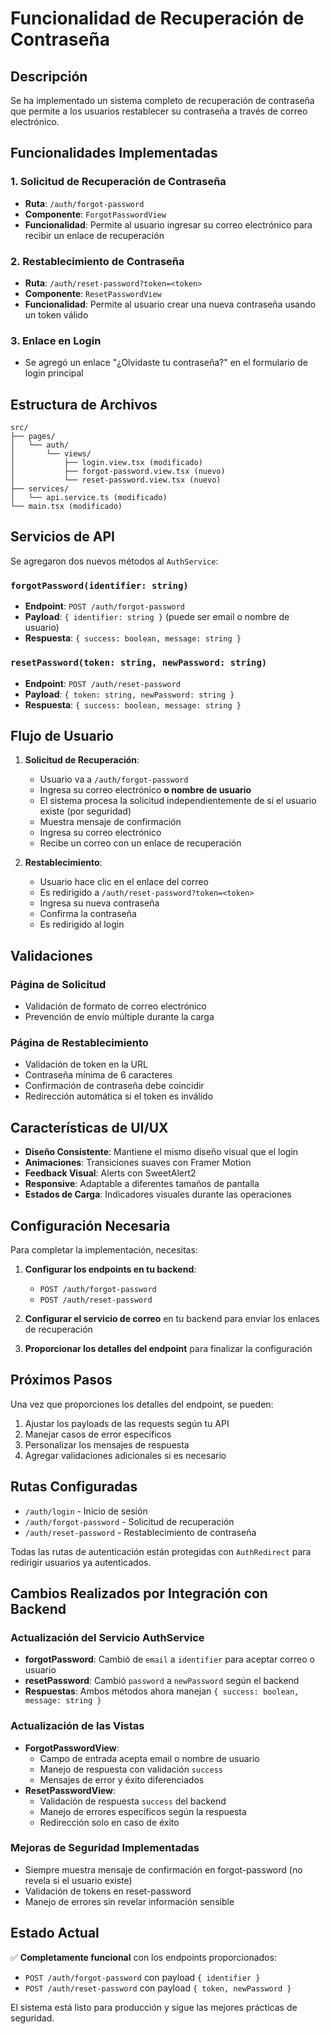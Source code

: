 # Funcionalidad de Recuperación de Contraseña

## Descripción

Se ha implementado un sistema completo de recuperación de contraseña que permite a los usuarios restablecer su contraseña a través de correo electrónico.

## Funcionalidades Implementadas

### 1. Solicitud de Recuperación de Contraseña

- **Ruta**: `/auth/forgot-password`
- **Componente**: `ForgotPasswordView`
- **Funcionalidad**: Permite al usuario ingresar su correo electrónico para recibir un enlace de recuperación

### 2. Restablecimiento de Contraseña

- **Ruta**: `/auth/reset-password?token=<token>`
- **Componente**: `ResetPasswordView`
- **Funcionalidad**: Permite al usuario crear una nueva contraseña usando un token válido

### 3. Enlace en Login

- Se agregó un enlace "¿Olvidaste tu contraseña?" en el formulario de login principal

## Estructura de Archivos

```
src/
├── pages/
│   └── auth/
│       └── views/
│           ├── login.view.tsx (modificado)
│           ├── forgot-password.view.tsx (nuevo)
│           └── reset-password.view.tsx (nuevo)
├── services/
│   └── api.service.ts (modificado)
└── main.tsx (modificado)
```

## Servicios de API

Se agregaron dos nuevos métodos al `AuthService`:

### `forgotPassword(identifier: string)`

- **Endpoint**: `POST /auth/forgot-password`
- **Payload**: `{ identifier: string }` (puede ser email o nombre de usuario)
- **Respuesta**: `{ success: boolean, message: string }`

### `resetPassword(token: string, newPassword: string)`

- **Endpoint**: `POST /auth/reset-password`
- **Payload**: `{ token: string, newPassword: string }`
- **Respuesta**: `{ success: boolean, message: string }`

## Flujo de Usuario

1. **Solicitud de Recuperación**:

   - Usuario va a `/auth/forgot-password`
   - Ingresa su correo electrónico **o nombre de usuario**
   - El sistema procesa la solicitud independientemente de si el usuario existe (por seguridad)
   - Muestra mensaje de confirmación
   - Ingresa su correo electrónico
   - Recibe un correo con un enlace de recuperación

2. **Restablecimiento**:
   - Usuario hace clic en el enlace del correo
   - Es redirigido a `/auth/reset-password?token=<token>`
   - Ingresa su nueva contraseña
   - Confirma la contraseña
   - Es redirigido al login

## Validaciones

### Página de Solicitud

- Validación de formato de correo electrónico
- Prevención de envío múltiple durante la carga

### Página de Restablecimiento

- Validación de token en la URL
- Contraseña mínima de 6 caracteres
- Confirmación de contraseña debe coincidir
- Redirección automática si el token es inválido

## Características de UI/UX

- **Diseño Consistente**: Mantiene el mismo diseño visual que el login
- **Animaciones**: Transiciones suaves con Framer Motion
- **Feedback Visual**: Alerts con SweetAlert2
- **Responsive**: Adaptable a diferentes tamaños de pantalla
- **Estados de Carga**: Indicadores visuales durante las operaciones

## Configuración Necesaria

Para completar la implementación, necesitas:

1. **Configurar los endpoints en tu backend**:

   - `POST /auth/forgot-password`
   - `POST /auth/reset-password`

2. **Configurar el servicio de correo** en tu backend para enviar los enlaces de recuperación

3. **Proporcionar los detalles del endpoint** para finalizar la configuración

## Próximos Pasos

Una vez que proporciones los detalles del endpoint, se pueden:

1. Ajustar los payloads de las requests según tu API
2. Manejar casos de error específicos
3. Personalizar los mensajes de respuesta
4. Agregar validaciones adicionales si es necesario

## Rutas Configuradas

- `/auth/login` - Inicio de sesión
- `/auth/forgot-password` - Solicitud de recuperación
- `/auth/reset-password` - Restablecimiento de contraseña

Todas las rutas de autenticación están protegidas con `AuthRedirect` para redirigir usuarios ya autenticados.

## Cambios Realizados por Integración con Backend

### Actualización del Servicio AuthService

- **forgotPassword**: Cambió de `email` a `identifier` para aceptar correo o usuario
- **resetPassword**: Cambió `password` a `newPassword` según el backend
- **Respuestas**: Ambos métodos ahora manejan `{ success: boolean, message: string }`

### Actualización de las Vistas

- **ForgotPasswordView**:
  - Campo de entrada acepta email o nombre de usuario
  - Manejo de respuesta con validación `success`
  - Mensajes de error y éxito diferenciados
- **ResetPasswordView**:
  - Validación de respuesta `success` del backend
  - Manejo de errores específicos según la respuesta
  - Redirección solo en caso de éxito

### Mejoras de Seguridad Implementadas

- Siempre muestra mensaje de confirmación en forgot-password (no revela si el usuario existe)
- Validación de tokens en reset-password
- Manejo de errores sin revelar información sensible

## Estado Actual

✅ **Completamente funcional** con los endpoints proporcionados:

- `POST /auth/forgot-password` con payload `{ identifier }`
- `POST /auth/reset-password` con payload `{ token, newPassword }`

El sistema está listo para producción y sigue las mejores prácticas de seguridad.

